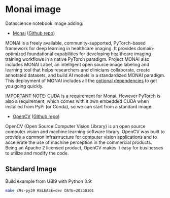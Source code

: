 # Monai image

Datascience notebook image adding:

* [Monai](https://monai.io/) ([Github repo](https://github.com/Project-MONAI))

MONAI is a freely available, community-supported, PyTorch-based framework for deep learning in healthcare imaging. It provides domain-optimized foundational capabilities for developing healthcare imaging training workflows in a native PyTorch paradigm.
Project MONAI also includes MONAI Label, an intelligent open source image labeling and learning tool that helps researchers and clinicians collaborate, create annotated datasets, and build AI models in a standardized MONAI paradigm.
This deployment of MONAI includes all the [optional dependencies](https://docs.monai.io/en/stable/installation.html#installing-the-recommended-dependencies) to get you going quickly.

IMPORTANT NOTE: CUDA is a requirement for Monai. However PyTorch is also a requirement, which comes with it own embedded CUDA when installed from PyPi (or Conda), so we can start from a standard image.

* [OpenCV](https://opencv.org/) ([Github repo](https://github.com/opencv/opencv))

OpenCV (Open Source Computer Vision Library) is an open source computer vision and machine learning software library. OpenCV was built to provide a common infrastructure for computer vision applications and to accelerate the use of machine perception in the commercial products. Being an Apache 2 licensed product, OpenCV makes it easy for businesses to utilize and modify the code.

## Standard Image

Build example from UBI9 with Python 3.9:

```bash
make c9s-py39 RELEASE=dev DATE=20230101
```

